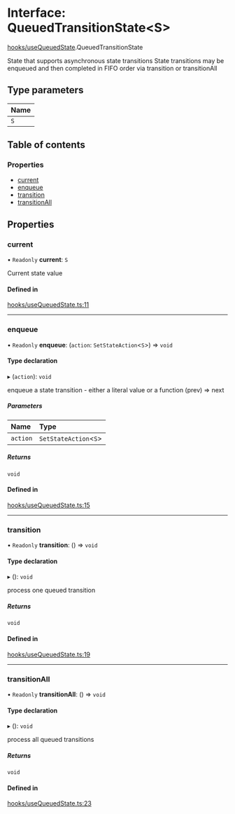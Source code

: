 # Interface: QueuedTransitionState<S\>

[hooks/useQueuedState](../wiki/hooks.useQueuedState).QueuedTransitionState

State that supports asynchronous state transitions
State transitions may be enqueued and then completed in FIFO order via transition or transitionAll

## Type parameters

| Name |
| :------ |
| `S` |

## Table of contents

### Properties

- [current](../wiki/hooks.useQueuedState.QueuedTransitionState#current)
- [enqueue](../wiki/hooks.useQueuedState.QueuedTransitionState#enqueue)
- [transition](../wiki/hooks.useQueuedState.QueuedTransitionState#transition)
- [transitionAll](../wiki/hooks.useQueuedState.QueuedTransitionState#transitionall)

## Properties

### current

• `Readonly` **current**: `S`

Current state value

#### Defined in

[hooks/useQueuedState.ts:11](https://github.com/tristanjohnson849/react-controlled-animations/blob/5858e1a/src/hooks/useQueuedState.ts#L11)

___

### enqueue

• `Readonly` **enqueue**: (`action`: `SetStateAction`<`S`\>) => `void`

#### Type declaration

▸ (`action`): `void`

enqueue a state transition - either a literal value or a function (prev) => next

##### Parameters

| Name | Type |
| :------ | :------ |
| `action` | `SetStateAction`<`S`\> |

##### Returns

`void`

#### Defined in

[hooks/useQueuedState.ts:15](https://github.com/tristanjohnson849/react-controlled-animations/blob/5858e1a/src/hooks/useQueuedState.ts#L15)

___

### transition

• `Readonly` **transition**: () => `void`

#### Type declaration

▸ (): `void`

process one queued transition

##### Returns

`void`

#### Defined in

[hooks/useQueuedState.ts:19](https://github.com/tristanjohnson849/react-controlled-animations/blob/5858e1a/src/hooks/useQueuedState.ts#L19)

___

### transitionAll

• `Readonly` **transitionAll**: () => `void`

#### Type declaration

▸ (): `void`

process all queued transitions

##### Returns

`void`

#### Defined in

[hooks/useQueuedState.ts:23](https://github.com/tristanjohnson849/react-controlled-animations/blob/5858e1a/src/hooks/useQueuedState.ts#L23)
